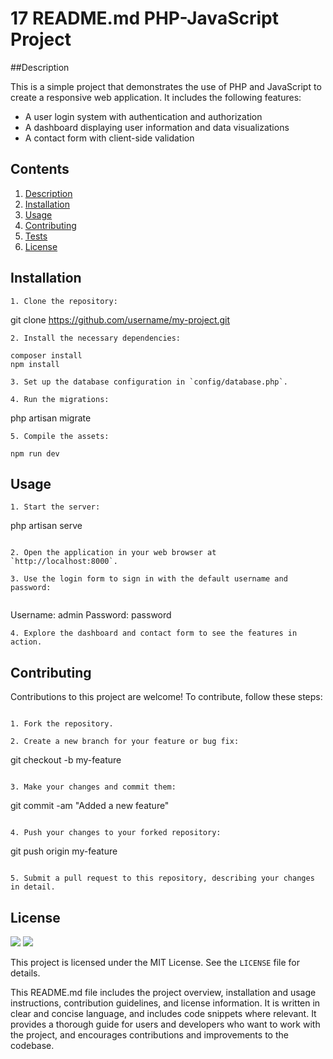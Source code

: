 # 17 README.md PHP-JavaScript Project

##Description

This is a simple project that demonstrates the use of PHP and JavaScript to create a responsive web application. It includes the following features:

- A user login system with authentication and authorization
- A dashboard displaying user information and data visualizations
- A contact form with client-side validation

## Contents

1. [Description](#description)
2. [Installation](#installation)
4. [Usage](#usage)
5. [Contributing](#contributing)
6. [Tests](#tests)
8. [License](#license)

## Installation

`````` 
1. Clone the repository:

`````` 

git clone https://github.com/username/my-project.git

`````` 
2. Install the necessary dependencies:

`````` 

`````` 
composer install
npm install

`````` 

``````
3. Set up the database configuration in `config/database.php`.

4. Run the migrations:

``````

php artisan migrate

``````
5. Compile the assets:

``````

``````
npm run dev

``````

## Usage

``````
1. Start the server:

``````

php artisan serve

``````

2. Open the application in your web browser at `http://localhost:8000`.

3. Use the login form to sign in with the default username and password:


``````

Username: admin
Password: password

``````
4. Explore the dashboard and contact form to see the features in action.

``````

## Contributing

Contributions to this project are welcome! To contribute, follow these steps:

``````

1. Fork the repository.

2. Create a new branch for your feature or bug fix:

``````

git checkout -b my-feature


``````

3. Make your changes and commit them:

``````

git commit -am "Added a new feature"

``````

4. Push your changes to your forked repository:

``````

git push origin my-feature

``````

5. Submit a pull request to this repository, describing your changes in detail.

``````

## License

<p>
    <img src="https://img.shields.io/badge/license-Apache-blue" />
    <img src="https://img.shields.io/badge/license-MIT-green" />
</p>

This project is licensed under the MIT License. See the `LICENSE` file for details.

This README.md file includes the project overview, installation and usage instructions, contribution guidelines, and license information. It is written in clear and concise language, and includes code snippets where relevant. It provides a thorough guide for users and developers who want to work with the project, and encourages contributions and improvements to the codebase.






